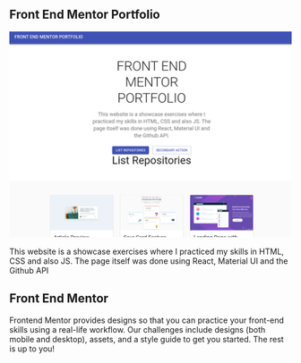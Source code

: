 ## Front End Mentor Portfolio

![Desktop Layout](desktop.png)

This website is a showcase exercises where I practiced my skills in HTML, CSS and also JS. The page itself was done using React, Material UI and the Github API

## Front End Mentor

Frontend Mentor provides designs so that you can practice your front-end skills using a real-life workflow. Our challenges include designs (both mobile and desktop), assets, and a style guide to get you started. The rest is up to you!

